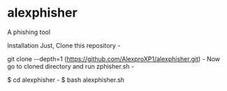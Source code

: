 # alexphisher
A phishing tool

Installation
Just, Clone this repository -

git clone --depth=1 (https://github.com/AlexproXP1/alexphisher.git) -
Now go to cloned directory and run zphisher.sh -

$ cd alexphisher -
$ bash alexphisher.sh

